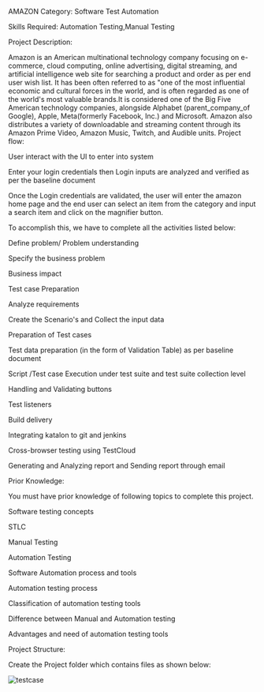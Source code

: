AMAZON
Category: Software Test Automation

Skills Required:
Automation Testing,Manual Testing

Project Description:

Amazon is an American multinational technology company focusing on e-commerce, cloud computing, online advertising, digital streaming, and artificial intelligence web site for searching a product and order as per end user wish list. It has been often referred to as "one of the most influential economic and cultural forces in the world, and is often regarded as one of the world's most valuable brands.It is considered one of the Big Five American technology companies, alongside Alphabet (parent_company_of Google), Apple, Meta(formerly Facebook, Inc.) and Microsoft. Amazon also distributes a variety of downloadable and streaming content through its Amazon Prime Video, Amazon Music, Twitch, and Audible units.
Project flow:

User interact with the UI to enter into system

Enter your login credentials then Login inputs are analyzed and verified as per the baseline document

Once the Login credentials are validated, the user will enter the amazon home page and the end user can select an item from the category and input a search item and click on the magnifier button.

To accomplish this, we have to complete all the activities listed below:

Define problem/ Problem understanding

Specify the business problem

Business impact 

 Test case Preparation

Analyze requirements

Create the Scenario's and Collect the input data

Preparation of Test cases

Test data preparation (in the form of Validation Table) as per baseline document

Script /Test case Execution under test suite and test suite collection level 

Handling  and Validating buttons

Test listeners

Build delivery

Integrating katalon to git and jenkins

Cross-browser testing using TestCloud

Generating and Analyzing report and Sending report through email

Prior Knowledge:

 You must  have prior knowledge of following topics to complete this project.

Software testing concepts

STLC	

Manual Testing

Automation Testing

Software Automation process and tools 

Automation testing process

Classification of  automation testing tools

Difference between Manual and Automation testing

Advantages and need of automation testing tools

Project  Structure:


Create the Project folder which contains files as shown below:


![testcase](https://github.com/smartinternz02/SI-GuidedProject-704811-1706009731/assets/140964836/3ad45720-3772-468a-9051-8c1d26fb1ddf)





